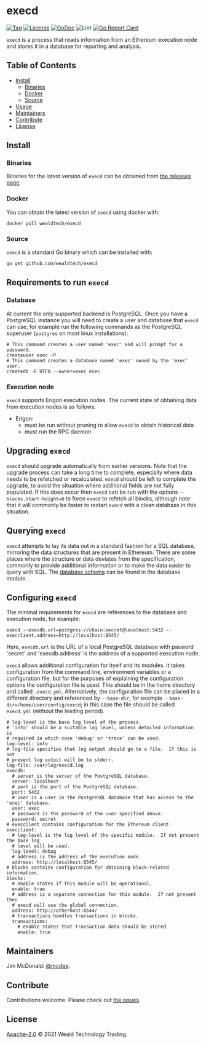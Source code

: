 # execd

[![Tag](https://img.shields.io/github/tag/wealdtech/execd.svg)](https://github.com/wealdtech/execd/releases/)
[![License](https://img.shields.io/github/license/wealdtech/execd.svg)](LICENSE)
[![GoDoc](https://godoc.org/github.com/wealdtech/execd?status.svg)](https://godoc.org/github.com/wealdtech/execd)
![Lint](https://github.com/wealdtech/execd/workflows/golangci-lint/badge.svg)
[![Go Report Card](https://goreportcard.com/badge/github.com/wealdtech/execd)](https://goreportcard.com/report/github.com/wealdtech/execd)

`execd` is a process that reads information from an Ethereum execution node and stores it in a database for reporting and analysis.

## Table of Contents

- [Install](#install)
  - [Binaries](#binaries)
  - [Docker](#docker)
  - [Source](#source)
- [Usage](#usage)
- [Maintainers](#maintainers)
- [Contribute](#contribute)
- [License](#license)

## Install

### Binaries

Binaries for the latest version of `execd` can be obtained from [the releases page](https://github.com/wealdtech/execd/releases/latest).

### Docker

You can obtain the latest version of `execd` using docker with:

```
docker pull wealdtech/execd
```

### Source

`execd` is a standard Go binary which can be installed with:

```sh
go get github.com/wealdtech/execd
```

## Requirements to run `execd`
### Database
At current the only supported backend is PostgreSQL.  Once you have a  PostgreSQL instance you will need to create a user and database that `execd` can use, for example run the following commands as the PostgreSQL superuser (`postgres` on most linux installations):

```
# This command creates a user named 'exec' and will prompt for a password.
createuser exec -P
# This command creates a database named 'exec' owned by the 'exec' user.
createdb -E UTF8 --owner=exec exec
```

### Execution node
`execd` supports Erigon execution nodes.  The current state of obtaining data from execution nodes is as follows:

- Erigon:
  - must be run without pruning to allow `execd` to obtain historical data
  - must run the RPC daemon

## Upgrading `execd`
`execd` should upgrade automatically from earlier versions.  Note that the upgrade process can take a long time to complete, especially where data needs to be refetched or recalculated.  `execd` should be left to complete the upgrade, to avoid the situation where additional fields are not fully populated.  If this does occur then `execd` can be run with the options `--blocks.start-height=0` to force `execd` to refetch all blocks, although note that it will commonly be faster to restart `execd` with a clean database in this situation.

## Querying `execd`
`execd` attempts to lay its data out in a standard fashion for a SQL database, mirroring the data structures that are present in Ethereum.  There are some places where the structure or data deviates from the specification, commonly to provide additional information or to make the data easier to query with SQL.  The [database schema](https://github.com/wealdtech/execd/blob/master/services/execdb/postgresql/upgrader.go) can be found in the database module.

## Configuring `execd`
The minimal requirements for `execd` are references to the database and execution node, for example:

```
execd --execdb.url=postgres://chain:secret@localhost:5432 --execclient.address=http://localhost:8545/
```

Here, `execdb.url` is the URL of a local PostgreSQL database with pasword 'secret' and 'execdb.address' is the address of a supported execution node.

`execd` allows additional configuration for itself and its modules.  It takes configuration from the command line, environment variables or a configuration file, but for the purposes of explaining the configuration options the configuration file is used.  This should be in the home directory and called `.execd.yml`.  Alternatively, the configuration file can be placed in a different directory and referenced by `--base-dir`, for example `--base-dir=/home/user/config/execd`; in this case the file should be called `execd.yml` (without the leading period).

```
# log-level is the base log level of the process.
# 'info' should be a suitable log level, unless detailed information is
# required in which case 'debug' or 'trace' can be used.
log-level: info
# log-file specifies that log output should go to a file.  If this is not
# present log output will be to stderr.
log-file: /var/log/execd.log
execdb:
  # server is the server of the PostgreSQL database.
  server: localhost
  # port is the port of the PostgreSQL database.
  port: 5432
  # user is a user in the PostgreSQL database that has access to the 'exec' database.
  user: exec
  # password is the password of the user specified above.
  password: secret
# execclient contains configuration for the Ethereum client.
execclient:
  # log-level is the log level of the specific module.  If not present the base log
  # level will be used.
  log-level: debug
  # address is the address of the execution node.
  address: http://localhost:8545/
# blocks contains configuration for obtaining block-related information.
blocks:
  # enable states if this module will be operational.
  enable: true
  # address is a separate connection for this module.  If not present then
  # execd will use the global connection.
  address: http://otherhost:8544/
  # transactions handles transactions in blocks.
  transactions:
    # enable states that transaction data should be stored
    enable: true

```

## Maintainers

Jim McDonald: [@mcdee](https://github.com/mcdee).

## Contribute

Contributions welcome. Please check out [the issues](https://github.com/wealdtech/execd/issues).

## License

[Apache-2.0](LICENSE) © 2021 Weald Technology Trading.
